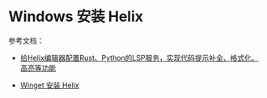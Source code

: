 # Windows 安装 Helix

参考文档：

- [给Helix编辑器配置Rust、Python的LSP服务，实现代码提示补全、格式化、高亮等功能](https://www.bilibili.com/read/cv25583084/)

- [Winget 安装 Helix](https://docs.helix-editor.com/install.html#winget)
